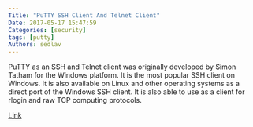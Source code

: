 ```yaml
---
Title: "PuTTY SSH Client And Telnet Client"
Date: 2017-05-17 15:47:59
Categories: [security]
tags: [putty]
Authors: sedlav
---
```


PuTTY as an SSH and Telnet client was originally developed by Simon Tatham for the Windows platform. It is the most popular SSH client on Windows. It is also available on Linux and other operating systems as a direct port of the Windows SSH client. It is also able to use as a client for rlogin and raw TCP computing protocols.

[Link](http://www.linuxandubuntu.com/home/putty-ssh-client-and-telnet-client)

